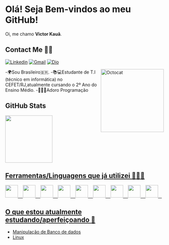 # Olá! Seja Bem-vindos ao meu GitHub! 

Oi, me chamo **Victor Kauã**.

## Contact Me 📲📧
[![Linkedin](https://img.shields.io/badge/-LinkedIn-blue?style=flat&logo=Linkedin&logoColor=white)](https://www.linkedin.com/in/victor-kauã-16877420a/) [![Gmail](https://img.shields.io/badge/-Gmail-c14438?style=flat&logo=Gmail&logoColor=white)](mailto:victorkauamartinsnun@gmail.com) [![Dio](https://img.shields.io/badge/-DigitalInnovationOne-grey?logo=https://hermes.digitalinnovation.one/assets/diome/logo.svg&logoColor=white&style=flat)](https://web.dio.me/users/victorkauamartinsnun?tab=achievements)

<img src="Imagens/Octocat.png" alt="Octocat" width="200" align="right">

-🌍Sou Brasileiro🇧🇷.
-📚💻Estudante de T.I (técnico em informática) no CEFET/RJ,atualmente cursando o 2º Ano do Ensino Médio.
-👨🏻‍💻Adoro Programação

## GitHub Stats 

<div align="left">
  <a href="https://github.com/victor-kaua">
  <img height="150em" src="https://github-readme-stats.vercel.app/api/top-langs/?username=victor-kaua&layout=compact&langs_count=7&theme=radical"/>
</div>

## Ferramentas/Linguagens que já utilizei  👨🏻‍🎓

<img src="https://cdn.jsdelivr.net/gh/devicons/devicon/icons/bootstrap/bootstrap-plain-wordmark.svg" width="40"> &nbsp;&nbsp; <img src="https://cdn.jsdelivr.net/gh/devicons/devicon/icons/csharp/csharp-original.svg" width="40"> &nbsp;&nbsp; <img src="https://cdn.jsdelivr.net/gh/devicons/devicon/icons/css3/css3-plain-wordmark.svg" width="40"> &nbsp;&nbsp; <img src="https://cdn.jsdelivr.net/gh/devicons/devicon/icons/html5/html5-original.svg" width="40"> &nbsp;&nbsp; <img src="https://cdn.jsdelivr.net/gh/devicons/devicon/icons/javascript/javascript-original.svg" width="40"> &nbsp;&nbsp; <img src="https://cdn.jsdelivr.net/gh/devicons/devicon/icons/linux/linux-original.svg" width="40"> &nbsp;&nbsp; <img src="https://cdn.jsdelivr.net/gh/devicons/devicon/icons/php/php-original.svg" width="40"> &nbsp;&nbsp; <img src="https://cdn.jsdelivr.net/gh/devicons/devicon/icons/python/python-original-wordmark.svg" width="40"> &nbsp;&nbsp; <img src="https://cdn.jsdelivr.net/gh/devicons/devicon/icons/postgresql/postgresql-original-wordmark.svg" width="40"> &nbsp;&nbsp;
 
## O que estou atualmente estudando/aperfeiçoando 📒
  - Manipulação de Banco de dados
  - Linux 

